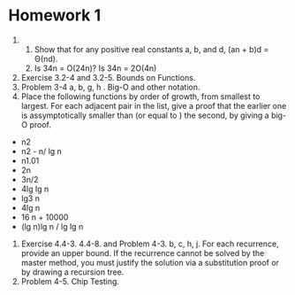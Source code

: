 # Homework 1

1.  
    1. Show that for any positive real constants a, b, and d, (an + b)d = Θ(nd).
    1. Is 34n = O(24n)? Is 34n = 2O(4n)
1. Exercise 3.2-4 and 3.2-5. Bounds on Functions.
1. Problem 3-4 a, b, g, h . Big-O and other notation.
1. Place the following functions by order of growth, from smallest to largest. For each adjacent pair in the list, give a proof that the earlier one is assymptotically smaller than (or equal to ) the second, by giving a big-O proof.
  - n2
  - n2 - n/ lg n
  - n1.01
  - 2n
  - 3n/2
  - 4lg lg n
  - lg3 n
  - 4lg n
  - 16 n + 10000
  - (lg n)lg n / lg lg n
1. Exercise 4.4-3. 4.4-8. and Problem 4-3. b, c, h, j. For each recurrence, provide an upper bound. If the recurrence cannot be solved by the master method, you must justify the solution via a substitution proof or by drawing a recursion tree.
1. Problem 4-5. Chip Testing.
